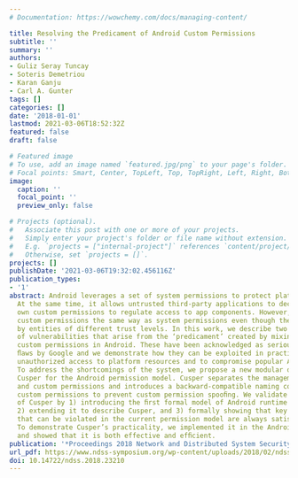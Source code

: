 ```yaml
---
# Documentation: https://wowchemy.com/docs/managing-content/

title: Resolving the Predicament of Android Custom Permissions
subtitle: ''
summary: ''
authors:
- Guliz Seray Tuncay
- Soteris Demetriou
- Karan Ganju
- Carl A. Gunter
tags: []
categories: []
date: '2018-01-01'
lastmod: 2021-03-06T18:52:32Z
featured: false
draft: false

# Featured image
# To use, add an image named `featured.jpg/png` to your page's folder.
# Focal points: Smart, Center, TopLeft, Top, TopRight, Left, Right, BottomLeft, Bottom, BottomRight.
image:
  caption: ''
  focal_point: ''
  preview_only: false

# Projects (optional).
#   Associate this post with one or more of your projects.
#   Simply enter your project's folder or file name without extension.
#   E.g. `projects = ["internal-project"]` references `content/project/deep-learning/index.md`.
#   Otherwise, set `projects = []`.
projects: []
publishDate: '2021-03-06T19:32:02.456116Z'
publication_types:
- '1'
abstract: Android leverages a set of system permissions to protect platform resources.
  At the same time, it allows untrusted third-party applications to declare their
  own custom permissions to regulate access to app components. However, Android treats
  custom permissions the same way as system permissions even though they are declared
  by entities of different trust levels. In this work, we describe two new classes
  of vulnerabilities that arise from the ‘predicament’ created by mixing system and
  custom permissions in Android. These have been acknowledged as serious security
  ﬂaws by Google and we demonstrate how they can be exploited in practice to gain
  unauthorized access to platform resources and to compromise popular Android apps.
  To address the shortcomings of the system, we propose a new modular design called
  Cusper for the Android permission model. Cusper separates the management of system
  and custom permissions and introduces a backward-compatible naming convention for
  custom permissions to prevent custom permission spooﬁng. We validate the correctness
  of Cusper by 1) introducing the ﬁrst formal model of Android runtime permissions,
  2) extending it to describe Cusper, and 3) formally showing that key security properties
  that can be violated in the current permission model are always satisﬁed in Cusper.
  To demonstrate Cusper’s practicality, we implemented it in the Android platform
  and showed that it is both effective and efﬁcient.
publication: '*Proceedings 2018 Network and Distributed System Security Symposium*'
url_pdf: https://www.ndss-symposium.org/wp-content/uploads/2018/02/ndss2018_08-4_Tuncay_paper.pdf
doi: 10.14722/ndss.2018.23210
---
```

